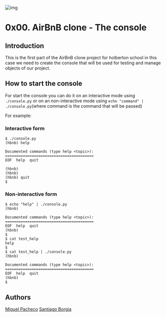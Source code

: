 ![img](https://i.imgur.com/6JaLQ4z.png)

# 0x00. AirBnB clone - The console

## Introduction
This is the first part of the AirBnB clone project for holberton school in this case we need to create the console that will be used for testing and manage objects of our project.

## How to start the console
For start the console you can do it on an interactive mode using ```./console.py``` or on an non-interactive mode using ```echo "command" | ./console.py```(where command is the command that will be passed)

For example:

### Interactive form
``` shell
$ ./console.py
(hbnb) help

Documented commands (type help <topic>):
========================================
EOF  help  quit

(hbnb) 
(hbnb) 
(hbnb) quit
$
```
### Non-interactive form
``` shell
$ echo "help" | ./console.py
(hbnb)

Documented commands (type help <topic>):
========================================
EOF  help  quit
(hbnb) 
$
$ cat test_help
help
$
$ cat test_help | ./console.py
(hbnb)

Documented commands (type help <topic>):
========================================
EOF  help  quit
(hbnb) 
$
```

## Authors
[Miguel Pacheco](https://github.com/Miguel22247)
[Santiago Borgia](http://github.com/toshi-uy)
